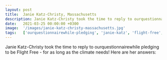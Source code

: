 ```yaml
---
layout: post
title:  Janie Katz-Christy, Massachusetts
description: Janie Katz-Christy took the time to reply to ourquestionnairewhile pledging to be Flight Free - for as long as the climate needs! Here are her answers...
date:   2021-03-25 00:00:00 +0300
image:  '/images/janie-katz-christy-massachusetts.jpg'
tags:   ['ourquestionnairewhile-pledging', 'janie-katz', 'flight-free', 'climate-needs', 'christy-took', 'time', 'reply', 'long']
---
```

Janie Katz-Christy took the time to reply to ourquestionnairewhile pledging to be Flight Free - for as long as the climate needs! Here are her answers:

